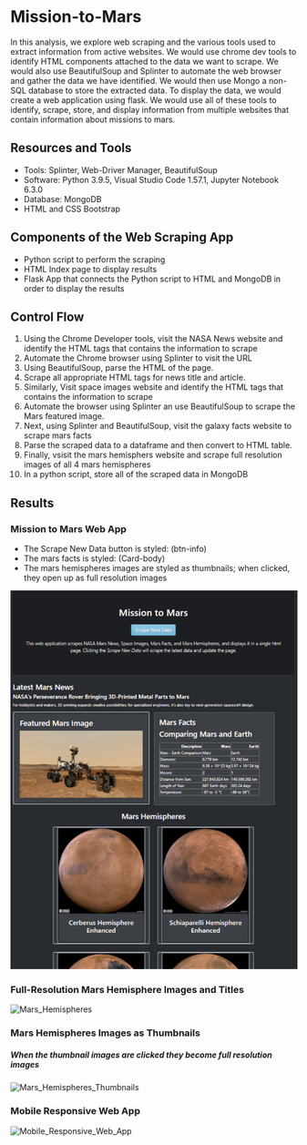 # Mission-to-Mars
In this analysis, we explore web scraping and the various tools used to extract information from active websites. We would use chrome dev tools to identify HTML components attached to the data we want to scrape. We would also use BeautifulSoup and Splinter to automate the web browser and gather the data we have identified. We would then use Mongo a non-SQL database to store the extracted data. To display the data, we would create a web application using flask. We would use all of these tools to identify, scrape, store, and display information from multiple websites that contain information about missions to mars. 

## Resources and Tools
* Tools: Splinter, Web-Driver Manager, BeautifulSoup
* Software: Python 3.9.5, Visual Studio Code 1.57.1, Jupyter Notebook 6.3.0
* Database: MongoDB
* HTML and CSS Bootstrap

## Components of the Web Scraping App
* Python script to perform the scraping
* HTML Index page to display results
* Flask App that connects the Python script to HTML and MongoDB in order to display the results

## Control Flow
1. Using the Chrome Developer tools, visit the NASA News website and identify the HTML tags that contains the information to scrape
2. Automate the Chrome browser using Splinter to visit the URL
3. Using BeautifulSoup, parse the HTML of the page.
4. Scrape all appropriate HTML tags for news title and article.
5. Similarly, Visit space images website and identify the HTML tags that contains the information to scrape
6. Automate the browser using Splinter an use BeautifulSoup to scrape the Mars featured image.
7. Next, using Splinter and BeautifulSoup, visit the galaxy facts website to scrape mars facts
8. Parse the scraped data to a dataframe and then convert to HTML table.
9. Finally, vsisit the mars hemisphers website and scrape full resolution images of all 4 mars hemispheres
10. In a python script, store all of the scraped data in MongoDB

## Results
### Mission to Mars Web App
  * The Scrape New Data button is styled: (btn-info)
  * The mars facts is styled: (Card-body)
  * The mars hemispheres images are styled as thumbnails; when clicked, they open up as full resolution images

![Mission_to_Mars](images/mission_to_mars.png)


### Full-Resolution Mars Hemisphere Images and Titles
![Mars_Hemispheres](mars_hemispheres.png)

### Mars Hemispheres Images as Thumbnails
##### When the thumbnail images are clicked they become full resolution images
![Mars_Hemispheres_Thumbnails](mars_hemispheres_thumbnails.png)

### Mobile Responsive Web App
![Mobile_Responsive_Web_App](mobile_responsive_web_app.png)
